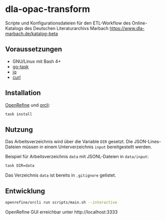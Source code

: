 # dla-opac-transform

Scripte und Konfigurationsdateien für den ETL-Workflow des Online-Katalogs des Deutschen Literaturarchivs Marbach https://www.dla-marbach.de/katalog-beta

## Voraussetzungen

* GNU/Linux mit Bash 4+
* [go-task](https://taskfile.dev)
* [jq](https://stedolan.github.io/jq)
* [curl](https://curl.se)

## Installation

[OpenRefine](https://openrefine.org) und [orcli](https://github.com/opencultureconsulting/orcli):

```sh
task install
```

## Nutzung

Das Arbeitsverzeichnis wird über die Variable `DIR` gesetzt. Die JSON-Lines-Dateien müssen in einem Unterverzeichnis `input` bereitgestellt werden.

Beispiel für Arbeitsverzeichnis `data` mit JSONL-Dateien in `data/input`:

```sh
task DIR=data
```

Das Verzeichnis `data` ist bereits in `.gitignore` gelistet.

## Entwicklung

```sh
openrefine/orcli run scripts/main.sh --interactive
```

OpenRefine GUI erreichbar unter http://localhost:3333
